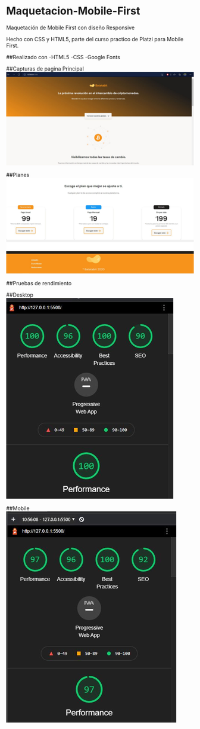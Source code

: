 # Maquetacion-Mobile-First
Maquetación de Mobile First con diseño Responsive

Hecho con CSS y HTML5,  parte del curso practico de Platzi para Mobile First.

##Realizado con
-HTML5
-CSS
-Google Fonts

##Capturas de pagina Principal
![img](https://github.com/Sphinx500/Maquetacion-Mobile-First/blob/main/assets/final-result/main-page.JPG?raw=true)

##Planes
![img](https://github.com/Sphinx500/Maquetacion-Mobile-First/blob/main/assets/final-result/main-page2.JPG?raw=true)

##Pruebas de rendimiento

##Desktop
![img](https://github.com/Sphinx500/Maquetacion-Mobile-First/blob/main/assets/final-result/lighthouse-desktop.JPG?raw=true)

##Mobile
![img](https://github.com/Sphinx500/Maquetacion-Mobile-First/blob/main/assets/final-result/lighthouse-movil.JPG?raw=true)


